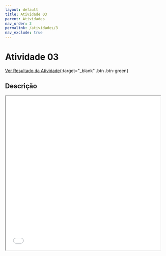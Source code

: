 ```yaml
---
layout: default
title: Atividade 03
parent: Atividades
nav_order: 3
permalink: /atividades/3
nav_exclude: true
---
```


# Atividade 03

[Ver Resultado da Atividade](https://ronierlima.github.io/LMS-2020.1/Atividade-03/){:target="_blank" .btn .btn-green}

## Descrição
<iframe src="{{ '/assets/pdf/lms-atv_03.pdf' | absolute_url }}" width="100%" height="500px">

